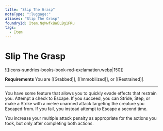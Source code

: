 ```yaml
---
title: "Slip The Grasp"
noteType: ":luggage:"
aliases: "Slip The Grasp"
foundryId: Item.NqMwfxBWELBg1FRu
tags:
  - Item
---
```


# Slip The Grasp
![[icons-sundries-books-book-red-exclamation.webp|150]]

**Requirements** You are [[Grabbed]], [[Immobilized]], or [[Restrained]].

* * *

You have some feature that allows you to quickly evade effects that restrain you. Attempt a check to Escape. If you succeed, you can Stride, Step, or make a Strike with a melee unarmed attack targeting the creature you Escaped from. If you fail, you instead attempt to Escape a second time.

You increase your multiple attack penalty as appropriate for the actions you took, but only after completing both actions.
